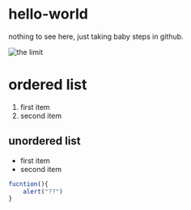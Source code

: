 # hello-world
nothing to see here, just taking baby steps in github.

![the limit](https://user-images.githubusercontent.com/25040623/31576172-5fde6e8c-b113-11e7-88b1-8b591d9a9998.jpg)

# ordered list
1. first item
2. second item

 ## unordered list
 * first item
 * second item
 
 ``` javascript
 fucntion(){
     alert("??")
 }

